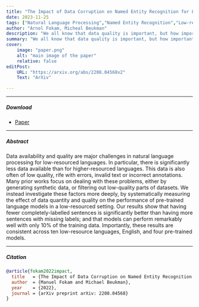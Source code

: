 ```yaml
---
title: "The Impact of Data Corruption on Named Entity Recognition for Low-resourced Languages" 
date: 2023-11-25
tags: ["Natural Language Processing","Named Entity Recognition","Low-resourced Languages"]
author: "Arnol Fokam, Micheal Beukman"
description: "We all know that data quality is important, but how important is it with respect to quantiy? We provide a systematic analysis of this question on named-entity recognition for low-resourced languages." 
summary: "We all know that data quality is important, but how important is it with respect to quantiy? We provide a systematic analysis of this question on named-entity recognition for low-resourced languages." 
cover:
    image: "paper.png"
    alt: "main image of the paper"
    relative: false
editPost:
    URL: "https://arxiv.org/abs/2208.04568v2"
    Text: "ArXiv"

---
```


---

##### Download

+ [Paper](https://arxiv.org/pdf/2208.04568v2.pdf)
<!-- + [Online appendix](appendix1.pdf)
+ [Code and data](https://github.com/pmichaillat/job-rationing) -->

---

##### Abstract

Data availability and quality are major challenges in natural language processing for low-resourced languages. In particular, there is significantly less data available than for higher-resourced languages. This data is also often of low quality, rife with errors, invalid text or incorrect annotations. Many prior works focus on dealing with these problems, either by generating synthetic data, or filtering out low-quality parts of datasets. We instead investigate these factors more deeply, by systematically measuring the effect of data quantity and quality on the performance of pre-trained language models in a low-resourced setting. Our results show that having fewer completely-labelled sentences is significantly better than having more sentences with missing labels; and that models can perform remarkably well with only 10% of the training data. Importantly, these results are consistent across ten low-resource languages, English, and four pre-trained models.

<!-- ---

##### Figure X: Figure caption

![](paper1.png) -->

---

##### Citation

```BibTeX
@article{fokam2022impact,
  title   = {The Impact of Data Corruption on Named Entity Recognition for Low-resourced Languages},
  author  = {Manuel Fokam and Michael Beukman},
  year    = {2022},
  journal = {arXiv preprint arXiv: 2208.04568}
}
```

<!-- ---

##### Related material

+ [Presentation slides](presentation1.pdf)
+ [Dissertation title](https://escholarship.org/uc/item/7jr3m96r) – PhD dissertation on which this paper is based.
+ [Column title](https://cep.lse.ac.uk/pubs/download/cp365.pdf) – Nontechnical column describing the paper. -->

